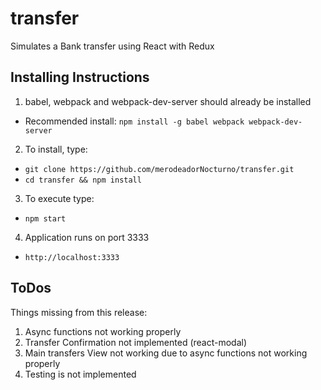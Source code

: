 transfer
==========
Simulates a Bank transfer using React with Redux

## Installing Instructions
1. babel, webpack and webpack-dev-server should already be installed
* Recommended install: ``` npm install -g babel webpack webpack-dev-server ```
2. To install, type:
* ``` git clone https://github.com/merodeadorNocturno/transfer.git ```
* ``` cd transfer && npm install ```
3. To execute type:
* ``` npm start ```
4. Application runs on port 3333
* ``` http://localhost:3333 ```


ToDos
----
Things missing from this release:

1. Async functions not working properly
2. Transfer Confirmation not implemented (react-modal)
3. Main transfers View not working due to async functions not working properly
4. Testing is not implemented

